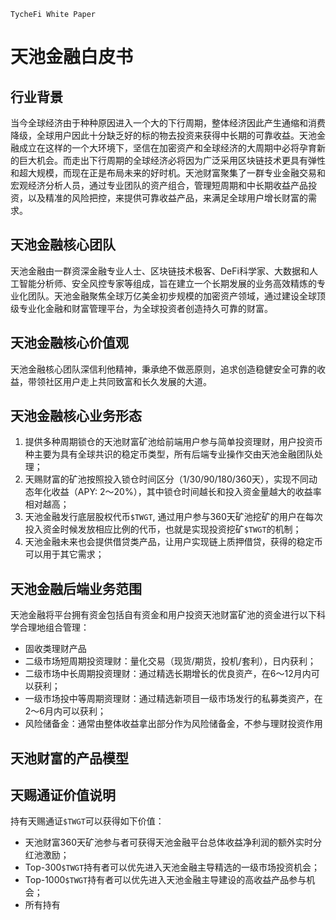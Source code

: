 `TycheFi White Paper`

# 天池金融白皮书

## 行业背景
当今全球经济由于种种原因进入一个大的下行周期，整体经济因此产生通缩和消费降级，全球用户因此十分缺乏好的标的物去投资来获得中长期的可靠收益。天池金融成立在这样的一个大环境下，坚信在加密资产和全球经济的大周期中必将孕育新的巨大机会。而走出下行周期的全球经济必将因为广泛采用区块链技术更具有弹性和超大规模，而现在正是布局未来的好时机。天池财富聚集了一群专业金融交易和宏观经济分析人员，通过专业团队的资产组合，管理短周期和中长期收益产品投资，以及精准的风险把控，来提供可靠收益产品，来满足全球用户增长财富的需求。

## 天池金融核心团队

天池金融由一群资深金融专业人士、区块链技术极客、DeFi科学家、大数据和人工智能分析师、安全风控专家等组成，旨在建立一个长期发展的业务高效精炼的专业化团队。天池金融聚焦全球万亿美金初步规模的加密资产领域，通过建设全球顶级专业化金融和财富管理平台，为全球投资者创造持久可靠的财富。

## 天池金融核心价值观

天池金融核心团队深信利他精神，秉承绝不做恶原则，追求创造稳健安全可靠的收益，带领社区用户走上共同致富和长久发展的大道。

## 天池金融核心业务形态

1. 提供多种周期锁仓的天池财富矿池给前端用户参与简单投资理财，用户投资币种主要为具有全球共识的稳定币类型，所有后端专业操作交由天池金融团队处理；
2. 天赐财富的矿池按照投入锁仓时间区分（1/30/90/180/360天），实现不同动态年化收益（APY: 2～20%），其中锁仓时间越长和投入资金量越大的收益率相对越高；
3. 天池金融发行底层股权代币`$TWGT`, 通过用户参与360天矿池挖矿的用户在每次投入资金时候发放相应比例的代币，也就是实现投资挖矿`$TWGT`的机制；
4. 天池金融未来也会提供借贷类产品，让用户实现链上质押借贷，获得的稳定币可以用于其它需求；

## 天池金融后端业务范围
天池金融将平台拥有资金包括自有资金和用户投资天池财富矿池的资金进行以下科学合理地组合管理：
- 固收类理财产品
- 二级市场短周期投资理财：量化交易（现货/期货，投机/套利），日内获利；
- 二级市场中长周期投资理财：通过精选长期增长的优良资产，在6～12月内可以获利；
- 一级市场投中等周期资理财：通过精选新项目一级市场发行的私募类资产，在2～6月内可以获利；
- 风险储备金：通常由整体收益拿出部分作为风险储备金，不参与理财投资作用

## 天池财富的产品模型

## 天赐通证价值说明

持有天赐通证`$TWGT`可以获得如下价值：
- 天池财富360天矿池参与者可获得天池金融平台总体收益净利润的额外实时分红池激励；
- Top-300`$TWGT`持有者可以优先进入天池金融主导精选的一级市场投资机会；
- Top-1000`$TWGT`持有者可以优先进入天池金融主导建设的高收益产品参与机会；
- 所有持有


